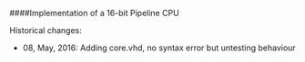 ####Implementation of a 16-bit Pipeline CPU

Historical changes:
- 08, May, 2016:   Adding core.vhd, no syntax error but untesting behaviour

